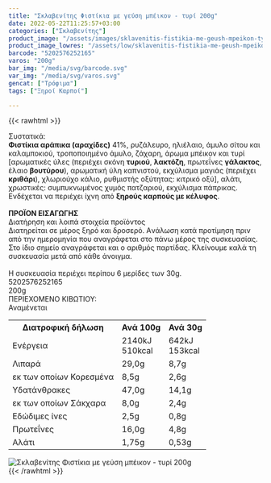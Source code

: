 ```yaml
---
title: "Σκλαβενίτης Φιστίκια με γεύση μπέικον - τυρί 200g"
date: 2022-05-22T11:25:57+03:00
categories: ["Σκλαβενίτης"]
product_image: "/assets/images/sklavenitis-fistikia-me-geush-mpeikon-tyri-200g.jpg"
product_image_lowres: "/assets/low/sklavenitis-fistikia-me-geush-mpeikon-tyri-200g.jpg"
barcode: "5202576252165"
varos: "200g"
bar_img: "/media/svg/barcode.svg"
var_img: "/media/svg/varos.svg"
gencat: ["Τρόφιμα"]
tags: ["Ξηροί Καρποί"]

---
```

{{< rawhtml >}}

<div class="sload499"><div class="product"><div id="sistatika">Συστατικά:</div><div class="alltext"><b>Φιστίκια αράπικα (αραχίδες)</b> 41%, ρυζάλευρο, ηλιέλαιο, άμυλο σίτου και καλαμποκιού, τροποποιημένο άμυλο, ζάχαρη, άρωμα μπέικον και τυρί [αρωματικές ύλες (περιέχει σκόνη <b>τυριού</b>, <b>λακτόζη</b>, πρωτεΐνες <b>γάλακτος</b>, έλαιο <b>βουτύρου</b>), αρωματική ύλη καπνιστού, εκχύλισμα μαγιάς (περιέχει <b>κριθάρι</b>), χλωριούχο κάλιο, ρυθμιστής οξύτητας: κιτρικό οξύ], αλάτι, χρωστικές: συμπυκνωμένος χυμός πατζαριού, εκχύλισμα πάπρικας.<br>Ενδέχεται να περιέχει ίχνη από <b>ξηρούς καρπούς με κέλυφος</b>.<br><br><b>ΠΡΟΪΟΝ ΕΙΣΑΓΩΓΗΣ</b><br></div><div id="loipa">Διατήρηση και λοιπά στοιχεία προϊόντος</div><div class="alltext">Διατηρείται σε μέρος ξηρό και δροσερό. Aνάλωση κατά προτίμηση πριν από την ημερομηνία που αναγράφεται στο πάνω μέρος της συσκευασίας. Στο ίδιο σημείο αναγράφεται και ο αριθμός παρτίδας. Κλείνουμε καλά τη συσκευασία μετά από κάθε άνοιγμα.<br><br>Η συσκευασία περιέχει περίπου 6 μερίδες των 30g.</div><div id="barcode"><div id="barimage1"></div><span id="bartext">5202576252165</span></div><div id="varos"><div id="varosimage1"></div><span id="varostext">200g</span></div><div id="kivotio">ΠΕΡΙΕΧΟΜΕΝΟ ΚΙΒΩΤΙΟΥ:<br>Αναμένεται</div><div class="tabout"><table id="diatable"><tbody><tr><th>Διατροφική δήλωση</th><th>Ανά 100g</th><th>Ανά 30g</th></tr><tr><td class="texr2">Ενέργεια</td><td class="texr">2140kJ<br>510kcal</td><td class="texr">642kJ<br>153kcal</td></tr><tr><td class="texr2">Λιπαρά</td><td class="texr">29,0g</td><td class="texr">8,7g</td></tr><tr><td class="gray">εκ των οποίων Κορεσµένα</td><td class="gray2">8,5g</td><td class="gray2">2,6g</td></tr><tr><td class="texr2">Yδατάνθρακες</td><td class="texr">47,0g</td><td class="texr">14,1g</td></tr><tr><td class="gray">εκ των οποίων Σάκχαρα</td><td class="gray2">8,0g</td><td class="gray2">2,4g</td></tr><tr><td class="texr2">Eδώδιμες ίνες</td><td class="texr">2,5g</td><td class="texr">0,8g</td></tr><tr><td class="texr2">Πρωτεΐνες</td><td class="texr">16,0g</td><td class="texr">4,8g</td></tr><tr><td class="texr2">Αλάτι</td><td class="texr">1,75g</td><td class="texr">0,53g</td></tr></tbody></table></div><div class="keno"></div><div class="pimg"><img alt="Σκλαβενίτης Φιστίκια με γεύση μπέικον - τυρί 200g" title="Σκλαβενίτης Φιστίκια με γεύση μπέικον - τυρί 200g" src="/assets/images/sklavenitis-fistikia-me-geush-mpeikon-tyri-200g.jpg"></div></div></div>
{{< /rawhtml >}}


